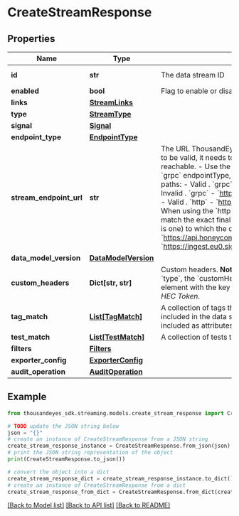 # CreateStreamResponse


## Properties

Name | Type | Description | Notes
------------ | ------------- | ------------- | -------------
**id** | **str** | The data stream ID | [optional] [readonly] 
**enabled** | **bool** | Flag to enable or disable the stream integration. | [optional] 
**links** | [**StreamLinks**](StreamLinks.md) |  | [optional] 
**type** | [**StreamType**](StreamType.md) |  | [optional] 
**signal** | [**Signal**](Signal.md) |  | [optional] 
**endpoint_type** | [**EndpointType**](EndpointType.md) |  | [optional] 
**stream_endpoint_url** | **str** | The URL ThousandEyes sends data stream to. For a URL to be valid, it needs to: - Be syntactically correct. - Be reachable. - Use the HTTPS protocol. - When using the &#x60;grpc&#x60; endpointType, streamEndpointUrl cannot contain paths:     - Valid . &#x60;grpc&#x60; - &#x60;https://example.com&#x60;     - Invalid . &#x60;grpc&#x60; - &#x60;https://example.com/collector&#x60;.     - Valid . &#x60;http&#x60; - &#x60;https://example.com/collector&#x60;.  - When using the &#x60;http&#x60; endpointType, the operation must match the exact final full URL (including the path if there is one) to which the data will be sent. Examples below:     - &#x60;https://api.honeycomb.io:443/v1/metrics&#x60;     - &#x60;https://ingest.eu0.signalfx.com/v2/datapoint/otlp&#x60; | [optional] 
**data_model_version** | [**DataModelVersion**](DataModelVersion.md) |  | [optional] 
**custom_headers** | **Dict[str, str]** | Custom headers. **Note**: When using the &#x60;splunk-hec&#x60; &#x60;type&#x60;, the &#x60;customHeaders&#x60; must contain just one element with the key &#x60;token&#x60; and the value of the *Splunk HEC Token*. | [optional] 
**tag_match** | [**List[TagMatch]**](TagMatch.md) | A collection of tags that determine what tests are included in the data stream. These tag values are also included as attributes in the data stream metrics. | [optional] 
**test_match** | [**List[TestMatch]**](TestMatch.md) | A collection of tests to be included in the data stream. | [optional] 
**filters** | [**Filters**](Filters.md) |  | [optional] 
**exporter_config** | [**ExporterConfig**](ExporterConfig.md) |  | [optional] 
**audit_operation** | [**AuditOperation**](AuditOperation.md) |  | [optional] 

## Example

```python
from thousandeyes_sdk.streaming.models.create_stream_response import CreateStreamResponse

# TODO update the JSON string below
json = "{}"
# create an instance of CreateStreamResponse from a JSON string
create_stream_response_instance = CreateStreamResponse.from_json(json)
# print the JSON string representation of the object
print(CreateStreamResponse.to_json())

# convert the object into a dict
create_stream_response_dict = create_stream_response_instance.to_dict()
# create an instance of CreateStreamResponse from a dict
create_stream_response_from_dict = CreateStreamResponse.from_dict(create_stream_response_dict)
```
[[Back to Model list]](../README.md#documentation-for-models) [[Back to API list]](../README.md#documentation-for-api-endpoints) [[Back to README]](../README.md)


